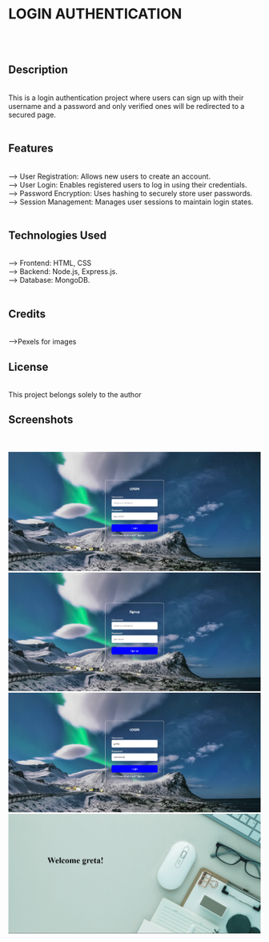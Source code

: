 # LOGIN AUTHENTICATION

<br> <br>

## Description

<br>
This is a login authentication project where users can sign up with their username and a password and only verified ones will be redirected to a secured page.
<br> <br>

## Features

<br>
--> User Registration: Allows new users to create an account.
<br>
--> User Login: Enables registered users to log in using their credentials.
<br>
--> Password Encryption: Uses hashing to securely store user passwords.
<br>
--> Session Management: Manages user sessions to maintain login states.
<br> <br>

## Technologies Used

<br>
--> Frontend: HTML, CSS
<br>
--> Backend: Node.js, Express.js.
<br>
--> Database: MongoDB.
<br> <br>

## Credits

<br>
-->Pexels for images

## License

<br>
This project belongs solely to the author

## Screenshots

<br> <br>
<img src="public/loginPageDemo.png"/>
<br>
<img src="public/signupPageDemo.png"/>
<br>
<img src="public/userLoginDemo.png"/>
<br>
<img src="public/homePageDemo.png"/>
